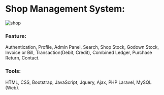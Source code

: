 # Shop Management System:
![shop](https://user-images.githubusercontent.com/75266387/215327044-8ce09227-54e4-4e96-8e22-82ec110a2a84.png)

### Feature: 
Authentication, Profile, Admin Panel, Search, Shop Stock, Godown Stock, Invoice or Bill, Transaction(Debit, Credit), Combined Ledger, Purchase Return, Contact.

### Tools: 
HTML, CSS, Bootstrap, JavaScript, Jquery, Ajax, PHP Laravel, MySQL (Web).
